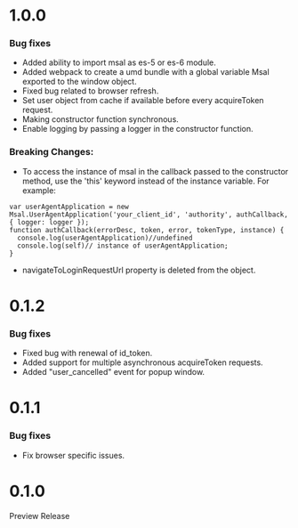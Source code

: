 # 1.0.0

### Bug fixes

* Added ability to import msal as es-5 or es-6 module.
* Added webpack to create a umd bundle with a global variable Msal exported to the window  object.
* Fixed bug related to browser refresh. 
* Set user object from cache if available before every acquireToken request.
* Making constructor function synchronous.
* Enable logging by passing a logger in the constructor function.
### Breaking Changes:
* To access the instance of msal in the callback passed to the constructor method, use the 'this' keyword instead of the instance variable. For example:
```
var userAgentApplication = new Msal.UserAgentApplication('your_client_id', 'authority', authCallback, { logger: logger });
function authCallback(errorDesc, token, error, tokenType, instance) {
  console.log(userAgentApplication)//undefined
  console.log(self)// instance of userAgentApplication;
}
```
* navigateToLoginRequestUrl property is deleted from the object.

# 0.1.2
### Bug fixes
* Fixed bug with renewal of id_token.
* Added support for multiple asynchronous acquireToken requests.
* Added "user_cancelled" event for popup window.

# 0.1.1
### Bug fixes
* Fix browser specific issues.

# 0.1.0
Preview Release 
